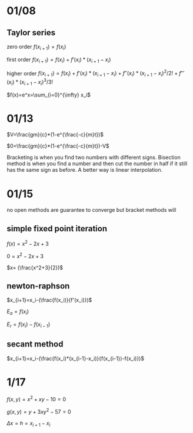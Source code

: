 # 01/08
## Taylor series
zero order
$f(x_{i+1})=f(x_i)$

first order
$f(x_{i+1})=f(x_i)+f'(x_i)*(x_{i+1}-x_i)$

higher order
$f(x_{i+1})=f(x_i)+f'(x_i)*(x_{i+1}-x_i)+f''(x_i)*(x_{i+1}-x_i)^2/2!+f'''(x_i)*(x_{i+1}-x_i)^3/3!$


$f(x)=e^x=\sum_{i=0}^{\infty} x_i$

# 01/13
$V=\frac{gm}{c}*(1-e^{\frac{-c}{m}t})$

$0=\frac{gm}{c}*(1-e^{\frac{-c}{m}t})-V$

Bracketing is when you find two numbers with different signs. Bisection method is when you find a number and then cut the number in half if it still has the same sign as before. A better way is linear interpolation. 

# 01/15

no open methods are guarantee to converge but bracket methods will
## simple fixed point iteration 

$f(x) = x^2-2x+3$

$0=x^2-2x+3$

$x= (\frac{x^2+3}{2})$

## newton-raphson

$x_{i+1}=x_i-(\frac{f(x_i)}{f'(x_i)})$

$E_a=f(x_i)$

$E_r=f(x_i)-f(x_{i-1})$

## secant method

$x_{i+1}=x_i-(\frac{f(x_i)*(x_{i-1}-x_i)}{f(x_{i-1})-f(x_i)})$

# 1/17

$f(x,y) = x^2 + xy - 10 = 0$

$g(x,y) = y + 3xy^2 - 57 = 0$

$\Delta{x} = h = x_{i+1} - x_i$


